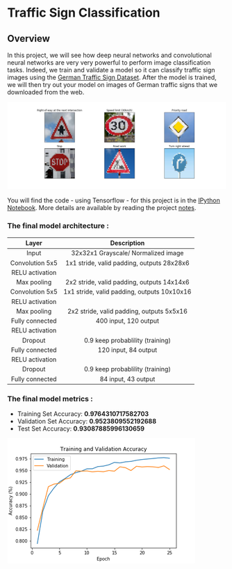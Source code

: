 # Traffic Sign Classification

[//]: # (Source Images)

[demo_new_images]: ./images/demo_new_images.png "Demo new Images"
[train_valid_acc_epoch]: ./images/train_valid_acc_epoch.png "AWS Train Curve"


## Overview


In this project, we will see how deep neural networks and convolutional neural networks are very very powerful to perform image classification tasks. Indeed, we train and validate a model so it can classify traffic sign images using the [German Traffic Sign Dataset](http://benchmark.ini.rub.de/?section=gtsrb&subsection=dataset). After the model is trained, we will then try out your model on images of German traffic signs that we downloaded from the web.

![alt text][demo_new_images] 

You will find the code - using Tensorflow - for this project is in the [IPython Notebook](https://github.com/itismouad/sdcnd_traffic_sign_classifier/blob/master/Traffic_Sign_Classifier.ipynb). More details are available by reading the project [notes](https://github.com/itismouad/sdcnd_traffic_sign_classifier/blob/master/writeup.md).

 

### The final model architecture :


| Layer         		|     Description	        					| 
|:---------------------:|:---------------------------------------------:| 
| Input         		| 32x32x1 Grayscale/ Normalized image 	   		| 
| Convolution 5x5     	| 1x1 stride, valid padding, outputs 28x28x6 	|
| RELU activation		|												|
| Max pooling	      	| 2x2 stride, valid padding, outputs 14x14x6  	|
| Convolution 5x5	    | 1x1 stride, valid padding, outputs 10x10x16   |
| RELU activation       |                                               |
| Max pooling	      	| 2x2 stride, valid padding, outputs 5x5x16  	|
| Fully connected		| 400 input, 120 output     					|
| RELU activation       |                                               |
| Dropout               | 0.9 keep probablility (training)              |
| Fully connected		| 120 input, 84 output     				     	|
| RELU activation       |                                               |
| Dropout               | 0.9 keep probablility (training)              |
| Fully connected		| 84 input, 43 output     				     	|



### The final model metrics :


- Training Set Accuracy: **0.9764310717582703**
- Validation Set Accuracy: **0.9523809552192688**
- Test Set Accuracy: **0.93087885996130659**

![alt text][train_valid_acc_epoch]

